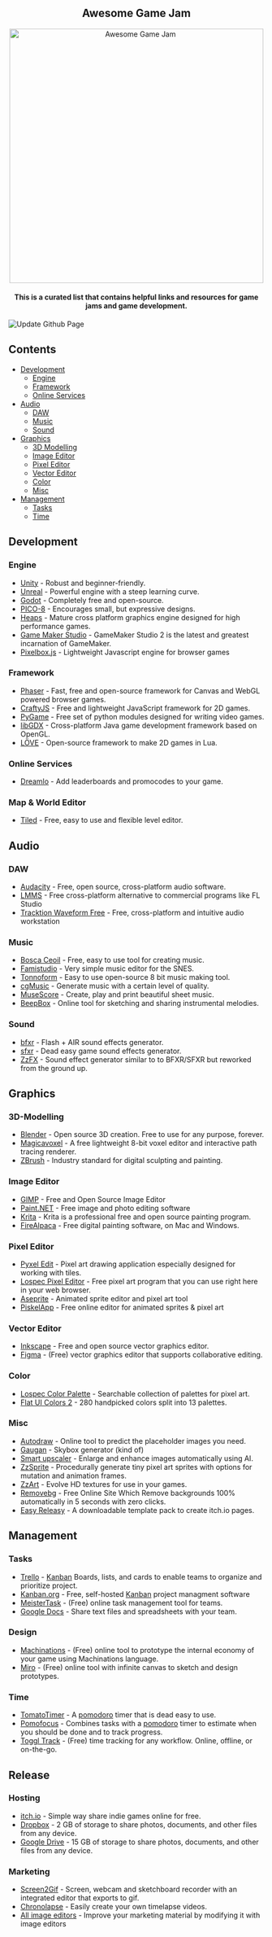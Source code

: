<div align="center">
	<h2>
		Awesome Game Jam
	</h2>
	<div>
		<img width="500" src="https://raw.githubusercontent.com/wujood/awesome-gamejam/master/docs/banner.svg" alt="Awesome Game Jam">
	</div>
	<h4>
		This is a curated list that contains helpful links and resources for game jams and game development.
	</h4>
</div>

![Update Github Page](https://github.com/wujood/awesome-gamejam/workflows/Update%20Github%20Page/badge.svg)
## Contents
- [Development](#development)
  - [Engine](#engine)
  - [Framework](#framework)
  - [Online Services](#online-services)
- [Audio](#audio)
  - [DAW](#daw)
  - [Music](#music)
  - [Sound](#sound)
- [Graphics](#graphics)
  - [3D Modelling](#3d-modelling)
  - [Image Editor](#image-editor)
  - [Pixel Editor](#pixel-editor)
  - [Vector Editor](#vector-editor)
  - [Color](#color)
  - [Misc](#misc)
- [Management](#management)
  - [Tasks](#tasks)
  - [Time](#time)
  
## Development

### Engine
- [Unity](https://unity.com/) - Robust and beginner-friendly.
- [Unreal](https://www.unrealengine.com/) - Powerful engine with a steep learning curve.
- [Godot](https://godotengine.org/) - Completely free and open-source.
- [PICO-8](https://www.lexaloffle.com/pico-8.php) - Encourages small, but expressive designs.
- [Heaps](https://heaps.io/) - Mature cross platform graphics engine designed for high performance games.
- [Game Maker Studio](https://www.yoyogames.com/gamemaker) - GameMaker Studio 2 is the latest and greatest incarnation of GameMaker.
- [Pixelbox.js](https://pixwlk.itch.io/pixelbox) - Lightweight Javascript engine for browser games

### Framework
- [Phaser](https://phaser.io/) - Fast, free and open-source framework for Canvas and WebGL powered browser games.
- [CraftyJS](https://craftyjs.com/) - Free and lightweight JavaScript framework for 2D games.
- [PyGame](https://www.pygame.org/) - Free set of python modules designed for writing video games.
- [libGDX](https://libgdx.com/) - Cross-platform Java game development framework based on OpenGL.
- [LÖVE](https://love2d.org/) - Open-source framework to make 2D games in Lua.

### Online Services
- [Dreamlo](https://dreamlo.com/) - Add leaderboards and promocodes to your game.

### Map & World Editor
- [Tiled](https://www.mapeditor.org/) - Free, easy to use and flexible level editor.

## Audio

### DAW
- [Audacity](https://www.audacityteam.org/) - Free, open source, cross-platform audio software.
- [LMMS](https://lmms.io/) - Free cross-platform alternative to commercial programs like FL Studio
- [Tracktion Waveform Free](https://www.tracktion.com/products/waveform-free) - Free, cross-platform and intuitive audio workstation

### Music
- [Bosca Ceoil](https://boscaceoil.net/) - Free, easy to use tool for creating music.
- [Famistudio](https://famistudio.org/) - Very simple music editor for the SNES.
- [Tonnoform](https://nikos1001.github.io/Tonnoform/) - Easy to use open-source 8 bit music making tool.
- [cgMusic](http://maciej.codeminion.com/2008/05/cgmusic-computers-create-music/) - Generate music with a certain level of quality.
- [MuseScore](https://musescore.org/) - Create, play and print beautiful sheet music.
- [BeepBox](https://www.beepbox.co) - Online tool for sketching and sharing instrumental melodies.

### Sound
- [bfxr](https://www.bfxr.net/) - Flash + AIR sound effects generator.
- [sfxr](https://sfxr.me/) - Dead easy game sound effects generator.
- [ZzFX](https://killedbyapixel.github.io/ZzFX/) - Sound effect generator similar to to BFXR/SFXR but reworked from the ground up.

## Graphics

### 3D-Modelling
- [Blender](https://www.blender.org/) - Open source 3D creation. Free to use for any purpose, forever.
- [Magicavoxel](https://www.voxelmade.com/magicavoxel/) - A free lightweight 8-bit voxel editor and interactive path tracing renderer.
- [ZBrush](https://pixologic.com/zbrush/trial/) - Industry standard for digital sculpting and painting.

### Image Editor
- [GIMP](https://www.gimp.org/) - Free and Open Source Image Editor
- [Paint.NET](https://www.getpaint.net/) - Free image and photo editing software
- [Krita](https://krita.org/) - Krita is a professional free and open source painting program.
- [FireAlpaca](http://firealpaca.com/) - Free digital painting software, on Mac and Windows.

### Pixel Editor
- [Pyxel Edit](https://pyxeledit.com/) - Pixel art drawing application especially designed for working with tiles.
- [Lospec Pixel Editor](https://lospec.com/pixel-editor/) - Free pixel art program that you can use right here in your web browser.
- [Aseprite](https://www.aseprite.org/) - Animated sprite editor and pixel art tool
- [PiskelApp](https://www.piskelapp.com/) - Free online editor for animated sprites & pixel art

### Vector Editor
 - [Inkscape](https://inkscape.org/) - Free and open source vector graphics editor.
 - [Figma](https://www.figma.com/) - (Free) vector graphics editor that supports collaborative editing.
 
### Color
- [Lospec Color Palette](https://lospec.com/palette-list) - Searchable collection of palettes for pixel art.
- [Flat UI Colors 2](https://flatuicolors.com/) - 280 handpicked colors split into 13 palettes.

### Misc
- [Autodraw](https://www.autodraw.com/) - Online tool to predict the placeholder images you need.
- [Gaugan](http://nvidia-research-mingyuliu.com/gaugan/) - Skybox generator (kind of)
- [Smart upscaler](https://icons8.com/upscaler) - Enlarge and enhance images automatically using AI.
- [ZzSprite](https://killedbyapixel.github.io/ZzSprite/) - Procedurally generate tiny pixel art sprites with options for mutation and animation frames.
- [ZzArt](https://zzart.3d2k.com/) - Evolve HD textures for use in your games.
- [Removebg](https://www.remove.bg/) - Free Online Site Which Remove backgrounds 100% automatically in 5 seconds with zero clicks.
- [Easy Releasy](https://jannikboysen.itch.io/easy-releasy) - A downloadable template pack to create itch.io pages.

## Management

### Tasks
- [Trello](https://trello.com/) - [Kanban](https://de.wikipedia.org/wiki/Kanban) Boards, lists, and cards to enable teams to organize and prioritize project.
- [Kanban.org](https://kanboard.org/) - Free, self-hosted [Kanban](https://de.wikipedia.org/wiki/Kanban) project managment software
- [MeisterTask](https://www.meistertask.com/en) - (Free) online task management tool for teams.
- [Google Docs](https://docs.google.com/) - Share text files and spreadsheets with your team.

### Design
- [Machinations](https://machinations.io/) - (Free) online tool to prototype the internal economy of your game using Machinations language.
- [Miro](https://miro.com//) - (Free) online tool with infinite canvas to sketch and design prototypes.

### Time
- [TomatoTimer](https://tomato-timer.com/) - A [pomodoro](https://en.wikipedia.org/wiki/Pomodoro_Technique) timer that is dead easy to use.
- [Pomofocus](https://pomofocus.io/) - Combines tasks with a [pomodoro](https://en.wikipedia.org/wiki/Pomodoro_Technique) timer to estimate when you should be done and to track progress.
- [Toggl Track](https://toggl.com/track/) - (Free) time tracking for any workflow. Online, offline, or on-the-go.

## Release

### Hosting
- [itch.io](https://itch.io/) - Simple way share indie games online for free.
- [Dropbox](https://www.dropbox.com/) - 2 GB of storage to share photos, documents, and other files from any device.
- [Google Drive](https://drive.google.com/) - 15 GB of storage to share photos, documents, and other files from any device.

### Marketing
- [Screen2Gif](https://www.screentogif.com/) - Screen, webcam and sketchboard recorder with an integrated editor that exports to gif.
- [Chronolapse](https://www.chronolapse.com/) - Easily create your own timelapse videos.
- [All image editors](#image-editor) - Improve your marketing material by modifying it with image editors
